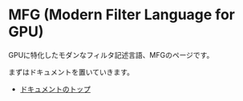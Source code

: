 # MFG (Modern Filter Language for GPU)

GPUに特化したモダンなフィルタ記述言語、MFGのページです。

まずはドキュメントを置いていきます。

- [ドキュメントのトップ](docs/index.md)

